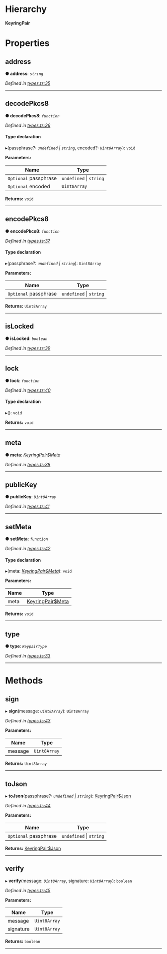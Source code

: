 

# Hierarchy

**KeyringPair**

# Properties

<a id="address"></a>

##  address

**● address**: *`string`*

*Defined in [types.ts:35](https://github.com/polkadot-js/common/blob/3c253ec/packages/keyring/src/types.ts#L35)*

___
<a id="decodepkcs8"></a>

##  decodePkcs8

**● decodePkcs8**: *`function`*

*Defined in [types.ts:36](https://github.com/polkadot-js/common/blob/3c253ec/packages/keyring/src/types.ts#L36)*

#### Type declaration
▸(passphrase?: *`undefined` \| `string`*, encoded?: *`Uint8Array`*): `void`

**Parameters:**

| Name | Type |
| ------ | ------ |
| `Optional` passphrase | `undefined` \| `string` |
| `Optional` encoded | `Uint8Array` |

**Returns:** `void`

___
<a id="encodepkcs8"></a>

##  encodePkcs8

**● encodePkcs8**: *`function`*

*Defined in [types.ts:37](https://github.com/polkadot-js/common/blob/3c253ec/packages/keyring/src/types.ts#L37)*

#### Type declaration
▸(passphrase?: *`undefined` \| `string`*): `Uint8Array`

**Parameters:**

| Name | Type |
| ------ | ------ |
| `Optional` passphrase | `undefined` \| `string` |

**Returns:** `Uint8Array`

___
<a id="islocked"></a>

##  isLocked

**● isLocked**: *`boolean`*

*Defined in [types.ts:39](https://github.com/polkadot-js/common/blob/3c253ec/packages/keyring/src/types.ts#L39)*

___
<a id="lock"></a>

##  lock

**● lock**: *`function`*

*Defined in [types.ts:40](https://github.com/polkadot-js/common/blob/3c253ec/packages/keyring/src/types.ts#L40)*

#### Type declaration
▸(): `void`

**Returns:** `void`

___
<a id="meta"></a>

##  meta

**● meta**: *[KeyringPair$Meta](../modules/_types_.md#keyringpair_meta)*

*Defined in [types.ts:38](https://github.com/polkadot-js/common/blob/3c253ec/packages/keyring/src/types.ts#L38)*

___
<a id="publickey"></a>

##  publicKey

**● publicKey**: *`Uint8Array`*

*Defined in [types.ts:41](https://github.com/polkadot-js/common/blob/3c253ec/packages/keyring/src/types.ts#L41)*

___
<a id="setmeta"></a>

##  setMeta

**● setMeta**: *`function`*

*Defined in [types.ts:42](https://github.com/polkadot-js/common/blob/3c253ec/packages/keyring/src/types.ts#L42)*

#### Type declaration
▸(meta: *[KeyringPair$Meta](../modules/_types_.md#keyringpair_meta)*): `void`

**Parameters:**

| Name | Type |
| ------ | ------ |
| meta | [KeyringPair$Meta](../modules/_types_.md#keyringpair_meta) |

**Returns:** `void`

___
<a id="type"></a>

##  type

**● type**: *`KeypairType`*

*Defined in [types.ts:33](https://github.com/polkadot-js/common/blob/3c253ec/packages/keyring/src/types.ts#L33)*

___

# Methods

<a id="sign"></a>

##  sign

▸ **sign**(message: *`Uint8Array`*): `Uint8Array`

*Defined in [types.ts:43](https://github.com/polkadot-js/common/blob/3c253ec/packages/keyring/src/types.ts#L43)*

**Parameters:**

| Name | Type |
| ------ | ------ |
| message | `Uint8Array` |

**Returns:** `Uint8Array`

___
<a id="tojson"></a>

##  toJson

▸ **toJson**(passphrase?: *`undefined` \| `string`*): [KeyringPair$Json](../modules/_types_.md#keyringpair_json)

*Defined in [types.ts:44](https://github.com/polkadot-js/common/blob/3c253ec/packages/keyring/src/types.ts#L44)*

**Parameters:**

| Name | Type |
| ------ | ------ |
| `Optional` passphrase | `undefined` \| `string` |

**Returns:** [KeyringPair$Json](../modules/_types_.md#keyringpair_json)

___
<a id="verify"></a>

##  verify

▸ **verify**(message: *`Uint8Array`*, signature: *`Uint8Array`*): `boolean`

*Defined in [types.ts:45](https://github.com/polkadot-js/common/blob/3c253ec/packages/keyring/src/types.ts#L45)*

**Parameters:**

| Name | Type |
| ------ | ------ |
| message | `Uint8Array` |
| signature | `Uint8Array` |

**Returns:** `boolean`

___


